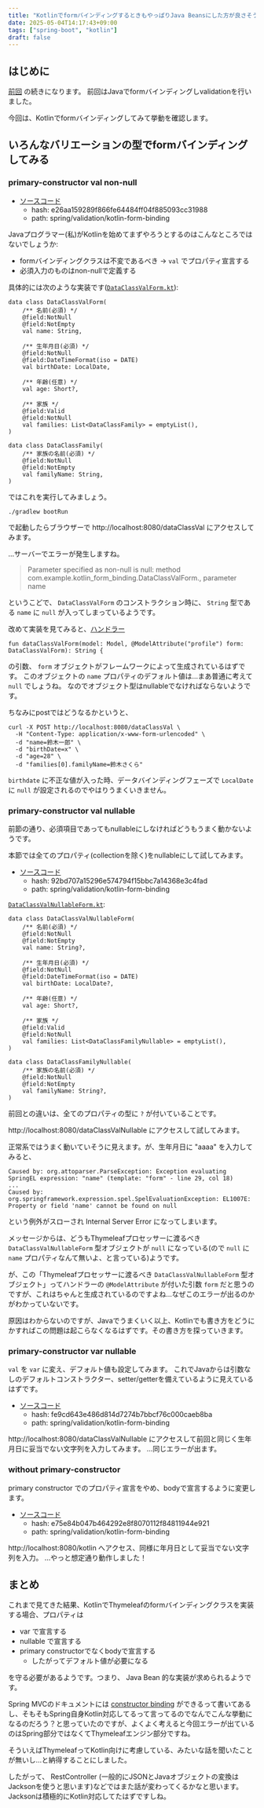 ```yaml
---
title: "KotlinでformバインディングするときもやっぱりJava Beansにした方が良さそう"
date: 2025-05-04T14:17:43+09:00
tags: ["spring-boot", "kotlin"]
draft: false
---
```


## はじめに

[前回](/blog/202505/01/spring-boot-form-binding.md) の続きになります。
前回はJavaでformバインディングしvalidationを行いました。

今回は、Kotlinでformバインディングしてみて挙動を確認します。

## いろんなバリエーションの型でformバインディングしてみる

### primary-constructor val non-null

- [ソースコード](https://github.com/yukihane/hello-java/tree/e26aa159289f866fe64484ff04f885093cc31988/spring/validation/kotlin-form-binding)
  - hash: e26aa159289f866fe64484ff04f885093cc31988
  - path: spring/validation/kotlin-form-binding

Javaプログラマー(私)がKotlinを始めてまずやろうとするのはこんなところではないでしょうか:

- formバインディングクラスは不変であるべき -> `val` でプロパティ宣言する
- 必須入力のものはnon-nullで定義する

具体的には次のような実装です([`DataClassValForm.kt`](https://github.com/yukihane/hello-java/blob/e26aa159289f866fe64484ff04f885093cc31988/spring/validation/kotlin-form-binding/src/main/kotlin/com/example/kotlin_form_binding/DataClassValForm.kt)):

```
data class DataClassValForm(
    /** 名前(必須) */
    @field:NotNull
    @field:NotEmpty
    val name: String,

    /** 生年月日(必須) */
    @field:NotNull
    @field:DateTimeFormat(iso = DATE)
    val birthDate: LocalDate,

    /** 年齢(任意) */
    val age: Short?,

    /** 家族 */
    @field:Valid
    @field:NotNull
    val families: List<DataClassFamily> = emptyList(),
)

data class DataClassFamily(
    /** 家族の名前(必須) */
    @field:NotNull
    @field:NotEmpty
    val familyName: String,
)
```

ではこれを実行してみましょう。

```
./gradlew bootRun
```

で起動したらブラウザーで http://localhost:8080/dataClassVal にアクセスしてみます。

…サーバーでエラーが発生しますね。

> Parameter specified as non-null is null: method com.example.kotlin_form_binding.DataClassValForm.<init>, parameter name

というこどで、 `DataClassValForm` のコンストラクション時に、 `String` 型である `name` に `null` が入ってしまっているようです。

改めて実装を見てみると、[ハンドラー](https://github.com/yukihane/hello-java/blob/e26aa159289f866fe64484ff04f885093cc31988/spring/validation/kotlin-form-binding/src/main/kotlin/com/example/kotlin_form_binding/MyController.kt#L43)

```
fun dataClassValForm(model: Model, @ModelAttribute("profile") form: DataClassValForm): String {
```

の引数、 `form` オブジェクトがフレームワークによって生成されているはずです。
このオブジェクトの `name` プロパティのデフォルト値は…まあ普通に考えて `null` でしょうね。
なのでオブジェクト型はnullableでなければならないようです。

ちなみにpostではどうなるかというと、

```
curl -X POST http://localhost:8080/dataClassVal \
  -H "Content-Type: application/x-www-form-urlencoded" \
  -d "name=鈴木一郎" \
  -d "birthDate=x" \
  -d "age=28" \
  -d "families[0].familyName=鈴木さくら"
```

`birthdate` に不正な値が入った時、データバインディングフェーズで `LocalDate` に `null` が設定されるのでやはりうまくいきません。

### primary-constructor val nullable

前節の通り、必須項目であってもnullableにしなければどうもうまく動かないようです。

本節では全てのプロパティ(collectionを除く)をnullableにして試してみます。

- [ソースコード](https://github.com/yukihane/hello-java/tree/92bd707a15296e574794f15bbc7a14368e3c4fad/spring/validation/kotlin-form-binding)
  - hash: 92bd707a15296e574794f15bbc7a14368e3c4fad
  - path: spring/validation/kotlin-form-binding

[`DataClassValNullableForm.kt`](https://github.com/yukihane/hello-java/blob/92bd707a15296e574794f15bbc7a14368e3c4fad/spring/validation/kotlin-form-binding/src/main/kotlin/com/example/kotlin_form_binding/DataClassValNullableForm.kt):

```
data class DataClassValNullableForm(
    /** 名前(必須) */
    @field:NotNull
    @field:NotEmpty
    val name: String?,

    /** 生年月日(必須) */
    @field:NotNull
    @field:DateTimeFormat(iso = DATE)
    val birthDate: LocalDate?,

    /** 年齢(任意) */
    val age: Short?,

    /** 家族 */
    @field:Valid
    @field:NotNull
    val families: List<DataClassFamilyNullable> = emptyList(),
)

data class DataClassFamilyNullable(
    /** 家族の名前(必須) */
    @field:NotNull
    @field:NotEmpty
    val familyName: String?,
)
```

前回との違いは、全てのプロパティの型に `?` が付いていることです。

http://localhost:8080/dataClassValNullable にアクセスして試してみます。

正常系ではうまく動いていそうに見えます。が、生年月日に "aaaa" を入力してみると、

```
Caused by: org.attoparser.ParseException: Exception evaluating SpringEL expression: "name" (template: "form" - line 29, col 18)
...
Caused by: org.springframework.expression.spel.SpelEvaluationException: EL1007E: Property or field 'name' cannot be found on null
```

という例外がスローされ Internal Server Error になってしまいます。

メッセージからは、どうもThymeleafプロセッサーに渡るべき `DataClassValNullableForm` 型オブジェクトが `null` になっている(ので `null` に `name` プロパティなんて無いよ、と言っている)ようです。

が、この「Thymeleafプロセッサーに渡るべき `DataClassValNullableForm` 型オブジェクト」ってハンドラーの `@ModelAttribute` が付いた引数 `form` だと思うのですが、これはちゃんと生成されているのですよね…なぜこのエラーが出るのかがわかっていないです。

原因はわからないのですが、Javaでうまくいく以上、Kotlinでも書き方をどうにかすればこの問題は起こらなくなるはずです。その書き方を探っていきます。

### primary-constructor var nullable

`val` を `var` に変え、デフォルト値も設定してみます。
これでJavaからは引数なしのデフォルトコンストラクター、setter/getterを備えているように見えているはずです。

- [ソースコード](https://github.com/yukihane/hello-java/tree/fe9cd643e486d814d7274b7bbcf76c000caeb8ba/spring/validation/kotlin-form-binding/src/main/kotlin/com/example/kotlin_form_binding)
  - hash: fe9cd643e486d814d7274b7bbcf76c000caeb8ba
  - path: spring/validation/kotlin-form-binding

http://localhost:8080/dataClassValNullable にアクセスして前回と同じく生年月日に妥当でない文字列を入力してみます。
…同じエラーが出ます。

### without primary-constructor

primary constructor でのプロパティ宣言をやめ、bodyで宣言するように変更します。

- [ソースコード](https://github.com/yukihane/hello-java/tree/e75e84b047b464292e8f8070112f84811944e921/spring/validation/kotlin-form-binding/src/main/kotlin/com/example/kotlin_form_binding)
  - hash: e75e84b047b464292e8f8070112f84811944e921
  - path: spring/validation/kotlin-form-binding

http://localhost:8080/kotlin へアクセス、同様に年月日として妥当でない文字列を入力。
…やっと想定通り動作しました！

## まとめ

これまで見てきた結果、KotlinでThymeleafのformバインディングクラスを実装する場合、プロパティは

- var で宣言する
- nullable で宣言する
- primary constructorでなくbodyで宣言する
  - したがってデフォルト値が必要になる

を守る必要があるようです。つまり、 Java Bean 的な実装が求められるようです。

Spring MVCのドキュメントには [constructor binding](https://docs.spring.io/spring-framework/reference/core/validation/beans-beans.html#beans-constructor-binding) ができるって書いてあるし、そもそもSpring自身Kotlin対応してるって言ってるのでなんでこんな挙動になるのだろう？と思っていたのですが、よくよく考えると今回エラーが出ているのはSpring部分ではなくてThymeleafエンジン部分ですね。

そういえばThymeleafってKotlin向けに考慮している、みたいな話を聞いたことが無いし…と納得することにしました。

したがって、 RestController (一般的にJSONとJavaオブジェクトの変換はJacksonを使うと思います)などではまた話が変わってくるかなと思います。
Jacksonは積極的にKotlin対応してたはずですしね。
